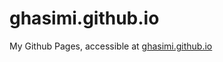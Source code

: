 # ghasimi.github.io

My Github Pages, accessible at [ghasimi.github.io](https://ghasimi.github.io) 
